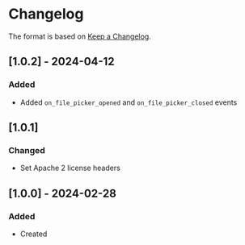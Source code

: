 # Changelog
The format is based on [Keep a Changelog](https://keepachangelog.com/en/1.0.0/).

## [1.0.2] - 2024-04-12
### Added
- Added `on_file_picker_opened` and `on_file_picker_closed` events

## [1.0.1]
### Changed
- Set Apache 2 license headers

## [1.0.0] - 2024-02-28
### Added
- Created
